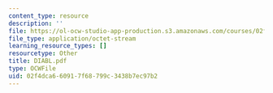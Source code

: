 ```yaml
---
content_type: resource
description: ''
file: https://ol-ocw-studio-app-production.s3.amazonaws.com/courses/02f4dca660917f68799c3438b7ec97b2_diabl.pdf
file_type: application/octet-stream
learning_resource_types: []
resourcetype: Other
title: DIABL.pdf
type: OCWFile
uid: 02f4dca6-6091-7f68-799c-3438b7ec97b2
---
```

